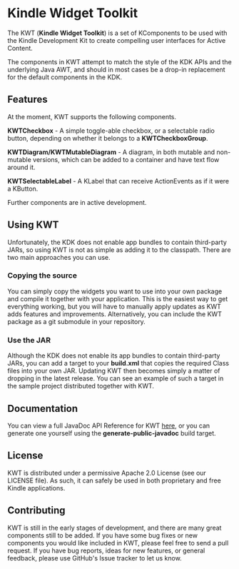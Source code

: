 Kindle Widget Toolkit
=====================

The KWT (**Kindle Widget Toolkit**) is a set of KComponents to be used with the Kindle Development Kit to create compelling user interfaces for Active Content.

The components in KWT attempt to match the style of the KDK APIs and the underlying Java AWT, and should in most cases be a drop-in replacement for the default components in the KDK.

Features
--------

At the moment, KWT supports the following components.

**KWTCheckbox** - A simple toggle-able checkbox, or a selectable radio button, depending on whether it belongs to a **KWTCheckboxGroup**.

**KWTDiagram/KWTMutableDiagram** - A diagram, in both mutable and non-mutable versions, which can be added to a container and have text flow around it.

**KWTSelectableLabel** - A KLabel that can receive ActionEvents as if it were a KButton.

Further components are in active development.

Using KWT
---------

Unfortunately, the KDK does not enable app bundles to contain third-party JARs, so using KWT is not as simple as adding it to the classpath. There are two main approaches you can use.

### Copying the source

You can simply copy the widgets you want to use into your own package and compile it together with your application. This is the easiest way to get everything working, but you will have to manually apply updates as KWT adds features and improvements. Alternatively, you can include the KWT package as a git submodule in your repository.

### Use the JAR
Although the KDK does not enable its app bundles to contain third-party JARs, you can add a target to your **build.xml** that copies the required Class files into your own JAR. Updating KWT then becomes simply a matter of dropping in the latest release. You can see an example of such a target in the sample project distributed together with KWT.

Documentation
-------------

You can view a full JavaDoc API Reference for KWT [here](http://s3.amazonaws.com/kwt-dev/javadoc/), or you can generate one yourself using the **generate-public-javadoc** build target.

License
-------

KWT is distributed under a permissive Apache 2.0 License (see our LICENSE file). As such, it can safely be used in both proprietary and free Kindle applications.

Contributing
------------

KWT is still in the early stages of development, and there are many great components still to be added. If you have some bug fixes or new components you would like included in KWT, please feel free to send a pull request. If you have bug reports, ideas for new features, or general feedback, please use GitHub's Issue tracker to let us know.
